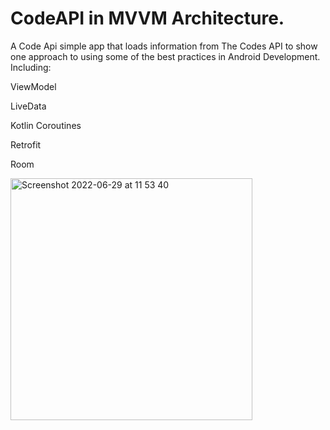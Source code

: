 # CodeAPI in MVVM Architecture.

A Code Api simple app that loads information from The Codes API to show one approach to using some of the best practices in Android Development. Including:

ViewModel

LiveData

Kotlin Coroutines

Retrofit

Room

<img width="387" alt="Screenshot 2022-06-29 at 11 53 40" src="https://user-images.githubusercontent.com/73651340/176420076-918eed3f-8dc9-4dde-8fa2-7c34c298add1.png">
